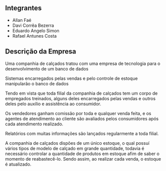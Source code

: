 ## Integrantes

 - Allan Faé
 - Davi Corrêa Bezerra
 - Eduardo Angelo Simon
 - Rafael Antunes Costa

## Descrição da Empresa

Uma companhia de calçados tratou com uma empresa de tecnologia para o desenvolvimento de um banco de dados

Sistemas encarregados pelas vendas e pelo controle de estoque manipularão o banco de dados

Tendo em vista que toda filial da companhia de calçados tem um corpo de empregados treinados, alguns deles encarregados pelas vendas e outros deles pelo auxílio e assistência ao consumidor. 

Os vendedores ganham comissão por toda e qualquer venda feita, e os agentes de atendimento ao cliente são avaliados pelos consumidores após cada atendimento realizado.

Relatórios com muitas informações são lançados regularmente a toda filial.

A companhia de calçados dispões de um único estoque, o qual possuí vários tipos de modelo de calçado em grande quantidade, todavia é necessário controlar a quantidade de produtos em estoque afim de saber o momento de reabastecê-lo. Sendo assim, ao realizar cada venda, o estoque é atualizado.
